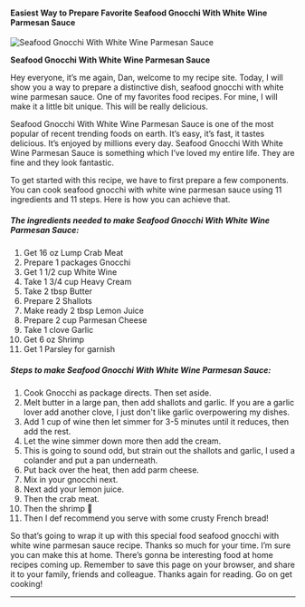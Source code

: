             

#### Easiest Way to Prepare Favorite Seafood Gnocchi With White Wine Parmesan Sauce

![Seafood Gnocchi With White Wine Parmesan Sauce](https://img-global.cpcdn.com/recipes/6171535157493760/751x532cq70/seafood-gnocchi-with-white-wine-parmesan-sauce-recipe-main-photo.jpg)

**Seafood Gnocchi With White Wine Parmesan Sauce**

Hey everyone, it’s me again, Dan, welcome to my recipe site. Today, I will show you a way to prepare a distinctive dish, seafood gnocchi with white wine parmesan sauce. One of my favorites food recipes. For mine, I will make it a little bit unique. This will be really delicious.

Seafood Gnocchi With White Wine Parmesan Sauce is one of the most popular of recent trending foods on earth. It’s easy, it’s fast, it tastes delicious. It’s enjoyed by millions every day. Seafood Gnocchi With White Wine Parmesan Sauce is something which I’ve loved my entire life. They are fine and they look fantastic.

To get started with this recipe, we have to first prepare a few components. You can cook seafood gnocchi with white wine parmesan sauce using 11 ingredients and 11 steps. Here is how you can achieve that.

##### The ingredients needed to make Seafood Gnocchi With White Wine Parmesan Sauce:

1.  Get 16 oz Lump Crab Meat
2.  Prepare 1 packages Gnocchi
3.  Get 1 1/2 cup White Wine
4.  Take 1 3/4 cup Heavy Cream
5.  Take 2 tbsp Butter
6.  Prepare 2 Shallots
7.  Make ready 2 tbsp Lemon Juice
8.  Prepare 2 cup Parmesan Cheese
9.  Take 1 clove Garlic
10.  Get 6 oz Shrimp
11.  Get 1 Parsley for garnish

##### Steps to make Seafood Gnocchi With White Wine Parmesan Sauce:

1.  Cook Gnocchi as package directs. Then set aside.
2.  Melt butter in a large pan, then add shallots and garlic. If you are a garlic lover add another clove, I just don't like garlic overpowering my dishes.
3.  Add 1 cup of wine then let simmer for 3-5 minutes until it reduces, then add the rest.
4.  Let the wine simmer down more then add the cream.
5.  This is going to sound odd, but strain out the shallots and garlic, I used a colander and put a pan underneath.
6.  Put back over the heat, then add parm cheese.
7.  Mix in your gnocchi next.
8.  Next add your lemon juice.
9.  Then the crab meat.
10.  Then the shrimp 🍤
11.  Then I def recommend you serve with some crusty French bread!

So that’s going to wrap it up with this special food seafood gnocchi with white wine parmesan sauce recipe. Thanks so much for your time. I’m sure you can make this at home. There’s gonna be interesting food at home recipes coming up. Remember to save this page on your browser, and share it to your family, friends and colleague. Thanks again for reading. Go on get cooking!

* * *